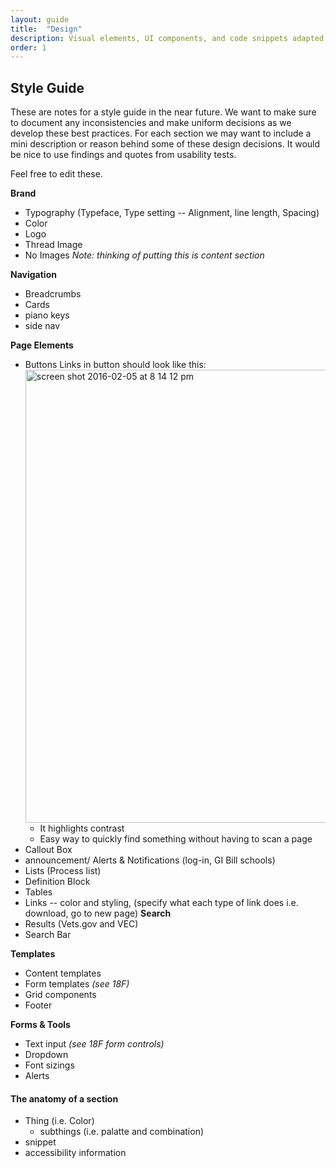 ```yaml
---
layout: guide
title:  "Design"
description: Visual elements, UI components, and code snippets adapted from the <a href="https://playbook.cio.gov/designstandards/">US Web Design Standards</a> to create consistency among all tools and products across Vets.gov platform. Built and maintained by the Digital Service at the Department of Veterans Affairs, Vets.gov Playbook is guide for creating, beautiful, usable, and accessible Vets.gov designs.
order: 1
---
```


## Style Guide

These are notes for a style guide in the near future.
We want to make sure to document any inconsistencies and make uniform decisions as we develop these best practices.
For each section we may want to include a mini description or reason behind some of these design decisions. 
It would be nice to use findings and quotes from usability tests.

Feel free to edit these.

**Brand**
  - Typography (Typeface, Type setting -- Alignment, line length, Spacing)
  - Color
  - Logo
  - Thread Image
  - No Images _Note: thinking of putting this is content section_

**Navigation**
  - Breadcrumbs
  - Cards
  - piano keys
  - side nav

**Page Elements**
  - Buttons
    Links in button should look like this:
    <img width="725" alt="screen shot 2016-02-05 at 8 14 12 pm" src="https://cloud.githubusercontent.com/assets/13420618/12863535/2de77f18-cc45-11e5-9f81-e7b0939e5a8c.png">
      - It highlights contrast
      - Easy way to quickly find something without having to scan a page
  - Callout Box
  - announcement/ Alerts & Notifications (log-in, GI Bill schools)
  - Lists (Process list)
  - Definition Block
  - Tables 
  - Links -- color and styling, (specify what each type of link does i.e. download, go to new page)
**Search**
  - Results (Vets.gov and VEC)
  - Search Bar

**Templates**
 - Content templates
 - Form templates _(see 18F)_
 - Grid components
 - Footer

**Forms & Tools**
  - Text input _(see 18F form controls)_
  - Dropdown
  - Font sizings
  - Alerts

#### The anatomy of a section
  - Thing (i.e. Color)
    - subthings (i.e. palatte and combination)
  - snippet
  - accessibility information
